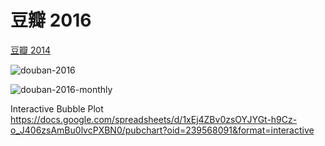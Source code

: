 # 豆瓣 2016

[豆瓣 2014](http://people.eecs.berkeley.edu/~benzh/misc/douban-2014/)

![douban-2016](https://cloud.githubusercontent.com/assets/941519/21513407/f58190f4-cc6c-11e6-93c0-261910084ecd.png)

![douban-2016-monthly](https://cloud.githubusercontent.com/assets/941519/21513509/505ab6d0-cc6e-11e6-9ad0-444714627a85.png)

Interactive Bubble Plot
https://docs.google.com/spreadsheets/d/1xEj4ZBv0zsOYJYGt-h9Cz-o_J406zsAmBu0lvcPXBN0/pubchart?oid=239568091&format=interactive
